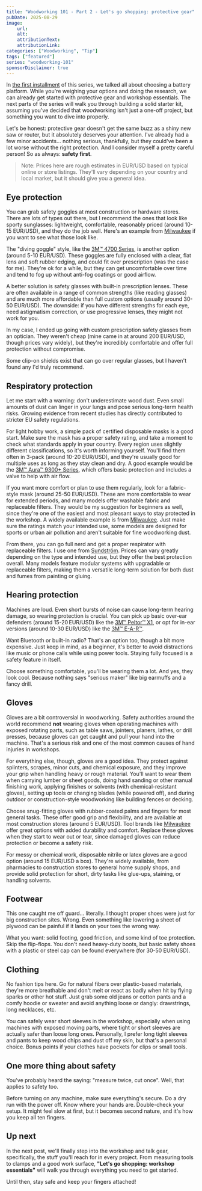 ```yaml
---
title: "Woodworking 101 - Part 2 - Let's go shopping: protective gear"
pubDate: 2025-08-29
image:
    url:
    alt:
    attributionText:
    attributionLink:
categories: ["Woodworking", "Tip"]
tags: ["featured"]
series: "woodworking-101"
sponsorDisclaimer: true
---
```


In [the first installment](/blog/woodworking-101-part1) of this series, we talked all about choosing a battery platform. While you're weighing your options and doing the research, we can already get started with protective gear and workshop essentials. The next parts of the series will walk you through building a solid starter kit, assuming you've decided that woodworking isn't just a one-off project, but something you want to dive into properly.

Let's be honest: protective gear doesn't get the same buzz as a shiny new saw or router, but it absolutely deserves your attention. I've already had a few minor accidents... nothing serious, thankfully, but they could've been a lot worse without the right protection. And I consider myself a pretty careful person! So as always: **safety first**.

> Note: Prices here are rough estimates in EUR/USD based on typical online or store listings. They'll vary depending on your country and local market, but it should give you a general idea.

## Eye protection

You can grab safety goggles at most construction or hardware stores. There are lots of types out there, but I recommend the ones that look like sporty sunglasses: lightweight, comfortable, reasonably priced (around 10-15 EUR/USD), and they do the job well. Here's an example from [Milwaukee](https://www.milwaukeetool.eu/en-eu/safety-glasses/safety-glasses/?variant=497199) if you want to see what those look like.

The "diving goggle" style, like the [3M™ 4700 Series](https://www.3m.co.uk/3M/en_GB/p/d/b00040546/), is another option (around 5-10 EUR/USD). These goggles are fully enclosed with a clear, flat lens and soft rubber edging, and could fit over prescription (was the case for me). They're ok for a while, but they can get uncomfortable over time and tend to fog up without anti-fog coatings or good airflow.

A better solution is safety glasses with built-in prescription lenses. These are often available in a range of common strengths (like reading glasses) and are much more affordable than full custom options (usually around 30-50 EUR/USD). The downside: if you have different strengths for each eye, need astigmatism correction, or use progressive lenses, they might not work for you.

In my case, I ended up going with custom prescription safety glasses from an optician. They weren't cheap (mine came in at around 200 EUR/USD, though prices vary widely), but they're incredibly comfortable and offer full protection without compromise.

Some clip-on shields exist that can go over regular glasses, but I haven't found any I'd truly recommend.

## Respiratory protection

Let me start with a warning: don't underestimate wood dust. Even small amounts of dust can linger in your lungs and pose serious long-term health risks. Growing evidence from recent studies has directly contributed to stricter EU safety regulations.

For light hobby work, a simple pack of certified disposable masks is a good start. Make sure the mask has a proper safety rating, and take a moment to check what standards apply in your country. Every region uses slightly different classifications, so it's worth informing yourself. You'll find them often in 3-pack (around 10-20 EUR/USD), and they're usually good for multiple uses as long as they stay clean and dry. A good example would be the [3M™ Aura™ 9300+ Series](https://www.3m.co.uk/3M/en_GB/p/d/b00037958/), which offers basic protection and includes a valve to help with air flow.

If you want more comfort or plan to use them regularly, look for a fabric-style mask (around 25-50 EUR/USD). These are more comfortable to wear for extended periods, and many models offer washable fabric and replaceable filters. They would be my suggestion for beginners as well, since they're one of the easiest and most pleasant ways to stay protected in the workshop. A widely available example is from [Milwaukee](https://www.milwaukeetool.eu/en-eu/performance-face-covering/performance-face-covering/). Just make sure the ratings match your intended use, some models are designed for sports or urban air pollution and aren't suitable for fine woodworking dust.

From there, you can go full nerd and get a proper respirator with replaceable filters. I use one from [Sundström](https://srsafety.com/en/product/sr-900-s-2). Prices can vary greatly depending on the type and intended use, but they offer the best protection overall. Many models feature modular systems with upgradable or replaceable filters, making them a versatile long-term solution for both dust and fumes from painting or gluing.

## Hearing protection

Machines are loud. Even short bursts of noise can cause long-term hearing damage, so wearing protection is crucial. You can pick up basic over‑ear defenders (around 15-20 EUR/USD) like the [3M™ Peltor™ X1](https://www.3m.co.uk/3M/en_GB/p/d/b00037377/), or opt for in-ear versions (around 10-30 EUR/USD) like the [3M™ E-A-R™](https://www.3m.co.uk/3M/en_GB/p/d/b00037716/).

Want Bluetooth or built-in radio? That's an option too, though a bit more expensive. Just keep in mind, as a beginner, it's better to avoid distractions like music or phone calls while using power tools. Staying fully focused is a safety feature in itself.

Choose something comfortable, you'll be wearing them a lot. And yes, they look cool. Because nothing says "serious maker" like big earmuffs and a fancy drill.

## Gloves

Gloves are a bit controversial in woodworking. Safety authorities around the world recommend **not** wearing gloves when operating machines with exposed rotating parts, such as table saws, jointers, planers, lathes, or drill presses, because gloves can get caught and pull your hand into the machine. That's a serious risk and one of the most common causes of hand injuries in workshops.

For everything else, though, gloves are a good idea. They protect against splinters, scrapes, minor cuts, and chemical exposure, and they improve your grip when handling heavy or rough material. You'll want to wear them when carrying lumber or sheet goods, doing hand sanding or other manual finishing work, applying finishes or solvents (with chemical-resistant gloves), setting up tools or changing blades (while powered off), and during outdoor or construction-style woodworking like building fences or decking.

Choose snug-fitting gloves with rubber-coated palms and fingers for most general tasks. These offer good grip and flexibility, and are available at most construction stores (around 5 EUR/USD). Tool brands like [Milwaukee](https://www.milwaukeetool.eu/en-eu/cut-a-gloves/cut-a-gloves/) offer great options with added durability and comfort. Replace these gloves when they start to wear out or tear, since damaged gloves can reduce protection or become a safety risk.

For messy or chemical work, disposable nitrile or latex gloves are a good option (around 15 EUR/USD a box). They're widely available, from pharmacies to construction stores to general home supply shops, and provide solid protection for short, dirty tasks like glue-ups, staining, or handling solvents.

## Footwear

This one caught me off guard... literally. I thought proper shoes were just for big construction sites. Wrong. Even something like lowering a sheet of plywood can be painful if it lands on your toes the wrong way.

What you want: solid footing, good friction, and some kind of toe protection. Skip the flip-flops. You don't need heavy-duty boots, but basic safety shoes with a plastic or steel cap can be found everywhere (for 30-50 EUR/USD).

## Clothing

No fashion tips here. Go for natural fibers over plastic-based materials, they're more breathable and don't melt or react as badly when hit by flying sparks or other hot stuff. Just grab some old jeans or cotton pants and a comfy hoodie or sweater and avoid anything loose or dangly: drawstrings, long necklaces, etc.

You can safely wear short sleeves in the workshop, especially when using machines with exposed moving parts, where tight or short sleeves are actually safer than loose long ones. Personally, I prefer long tight sleeves and pants to keep wood chips and dust off my skin, but that's a personal choice. Bonus points if your clothes have pockets for clips or small tools.

## One more thing about safety

You've probably heard the saying: "measure twice, cut once". Well, that applies to safety too.

Before turning on any machine, make sure everything's secure. Do a dry run with the power off. Know where your hands are. Double-check your setup. It might feel slow at first, but it becomes second nature, and it's how you keep all ten fingers.

## Up next

In the next post, we'll finally step into the workshop and talk gear, specifically, the stuff you'll reach for in every project. From measuring tools to clamps and a good work surface, **"Let's go shopping: workshop essentials"** will walk you through everything you need to get started.

Until then, stay safe and keep your fingers attached!
